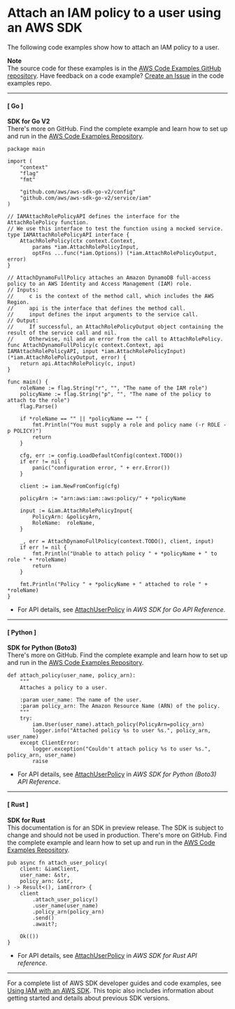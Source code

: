 # Attach an IAM policy to a user using an AWS SDK<a name="example_iam_AttachUserPolicy_section"></a>

The following code examples show how to attach an IAM policy to a user\.

**Note**  
The source code for these examples is in the [AWS Code Examples GitHub repository](https://github.com/awsdocs/aws-doc-sdk-examples)\. Have feedback on a code example? [Create an Issue](https://github.com/awsdocs/aws-doc-sdk-examples/issues/new/choose) in the code examples repo\. 

------
#### [ Go ]

**SDK for Go V2**  
 There's more on GitHub\. Find the complete example and learn how to set up and run in the [AWS Code Examples Repository](https://github.com/awsdocs/aws-doc-sdk-examples/tree/main/gov2/iam#code-examples)\. 
  

```
package main

import (
	"context"
	"flag"
	"fmt"

	"github.com/aws/aws-sdk-go-v2/config"
	"github.com/aws/aws-sdk-go-v2/service/iam"
)

// IAMAttachRolePolicyAPI defines the interface for the AttachRolePolicy function.
// We use this interface to test the function using a mocked service.
type IAMAttachRolePolicyAPI interface {
	AttachRolePolicy(ctx context.Context,
		params *iam.AttachRolePolicyInput,
		optFns ...func(*iam.Options)) (*iam.AttachRolePolicyOutput, error)
}

// AttachDynamoFullPolicy attaches an Amazon DynamoDB full-access policy to an AWS Identity and Access Management (IAM) role.
// Inputs:
//     c is the context of the method call, which includes the AWS Region.
//     api is the interface that defines the method call.
//     input defines the input arguments to the service call.
// Output:
//     If successful, an AttachRolePolicyOutput object containing the result of the service call and nil.
//     Otherwise, nil and an error from the call to AttachRolePolicy.
func AttachDynamoFullPolicy(c context.Context, api IAMAttachRolePolicyAPI, input *iam.AttachRolePolicyInput) (*iam.AttachRolePolicyOutput, error) {
	return api.AttachRolePolicy(c, input)
}

func main() {
	roleName := flag.String("r", "", "The name of the IAM role")
	policyName := flag.String("p", "", "The name of the policy to attach to the role")
	flag.Parse()

	if *roleName == "" || *policyName == "" {
		fmt.Println("You must supply a role and policy name (-r ROLE -p POLICY)")
		return
	}

	cfg, err := config.LoadDefaultConfig(context.TODO())
	if err != nil {
		panic("configuration error, " + err.Error())
	}

	client := iam.NewFromConfig(cfg)

	policyArn := "arn:aws:iam::aws:policy/" + *policyName

	input := &iam.AttachRolePolicyInput{
		PolicyArn: &policyArn,
		RoleName:  roleName,
	}

	_, err = AttachDynamoFullPolicy(context.TODO(), client, input)
	if err != nil {
		fmt.Println("Unable to attach policy " + *policyName + " to role " + *roleName)
		return
	}

	fmt.Println("Policy " + *policyName + " attached to role " + *roleName)
}
```
+  For API details, see [AttachUserPolicy](https://pkg.go.dev/github.com/aws/aws-sdk-go-v2/service/iam#Client.AttachUserPolicy) in *AWS SDK for Go API Reference*\. 

------
#### [ Python ]

**SDK for Python \(Boto3\)**  
 There's more on GitHub\. Find the complete example and learn how to set up and run in the [AWS Code Examples Repository](https://github.com/awsdocs/aws-doc-sdk-examples/tree/main/python/example_code/iam/iam_basics#code-examples)\. 
  

```
def attach_policy(user_name, policy_arn):
    """
    Attaches a policy to a user.

    :param user_name: The name of the user.
    :param policy_arn: The Amazon Resource Name (ARN) of the policy.
    """
    try:
        iam.User(user_name).attach_policy(PolicyArn=policy_arn)
        logger.info("Attached policy %s to user %s.", policy_arn, user_name)
    except ClientError:
        logger.exception("Couldn't attach policy %s to user %s.", policy_arn, user_name)
        raise
```
+  For API details, see [AttachUserPolicy](https://docs.aws.amazon.com/goto/boto3/iam-2010-05-08/AttachUserPolicy) in *AWS SDK for Python \(Boto3\) API Reference*\. 

------
#### [ Rust ]

**SDK for Rust**  
This documentation is for an SDK in preview release\. The SDK is subject to change and should not be used in production\.
 There's more on GitHub\. Find the complete example and learn how to set up and run in the [AWS Code Examples Repository](https://github.com/awsdocs/aws-doc-sdk-examples/tree/main/rust_dev_preview/iam#code-examples)\. 
  

```
pub async fn attach_user_policy(
    client: &iamClient,
    user_name: &str,
    policy_arn: &str,
) -> Result<(), iamError> {
    client
        .attach_user_policy()
        .user_name(user_name)
        .policy_arn(policy_arn)
        .send()
        .await?;

    Ok(())
}
```
+  For API details, see [AttachUserPolicy](https://docs.rs/releases/search?query=aws-sdk) in *AWS SDK for Rust API reference*\. 

------

For a complete list of AWS SDK developer guides and code examples, see [Using IAM with an AWS SDK](sdk-general-information-section.md)\. This topic also includes information about getting started and details about previous SDK versions\.